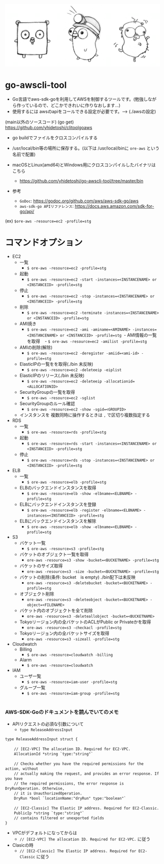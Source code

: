 ![Alt Text](https://github.com/yhidetoshi/Pictures/raw/master/Go_study/gophertraining.png)

# go-awscli-tool
- Go言語でaws-sdk-goを利用してAWSを制御するツールです。(勉強しながら作っているので、どこかできれいに作りなおします...)
- 使用するには awsのapiをコールできる設定が必要です。--> (./awsの設定)

(main以外のソースコード)
(go get) https://github.com/yhidetoshi/clitoolgoaws

- go buildでファイルをクロスコンパイルする
- /usr/local/bin等の場所に保存する。(以下は /usr/local/binに `ore-aws` という名前で配置)

- macOSとLinux(amd64)とWindows用にクロスコンパイルしたバイナリはこちら
  - https://github.com/yhidetoshi/go-awscli-tool/tree/master/bin
  
- 参考
  - `GoDoc`: https://godoc.org/github.com/aws/aws-sdk-go/aws
  - `aws-sdk-go APIリファレンス`: https://docs.aws.amazon.com/sdk-for-go/api/
  
  
 (ex) 
`$ore-aws -resource=ec2 -profile=stg`

# コマンドオプション
- EC2
  - 一覧  
    - `$ ore-aws -resource=ec2 -profile=stg`
  - 起動
    - `$ ore-aws -resource=ec2 -start -instances=<INSTANCENAME> or <INSTANCEID> -profile=stg`
  - 停止
    - `$ ore-aws -resource=ec2 -stop -instances=<INSTANCENAME> or <INSTANCEID> -profile=stg`
  - 削除
    - `$ ore-aws -resource=ec2 -terminate -instances=<INSTANCENAME> or <INSTANCEID> -profile=stg`
  - AMI焼き
    - `$ ore-aws -resource=ec2 -ami -aminame=<AMINAME> -instances=<INSTANCENAME> or <INSTANCEID> -profile=stg`
  - AMI情報の一覧を取得
    - `$ ore-aws -resource=ec2 -amilist -profile=stg`
  - AMIの削除(解除)
    - `$ ore-aws -resource=ec2 -deregister -amiid=<ami-id> -profile=stg`
  - ElasticIPの一覧をを取得(./bin 未反映)
    - `$ ore-aws -resource=ec2 -deleteeip -eiplist`
  - ElasticIPのリリース(./bin 未反映)
    - `$ ore-aws -resource=ec2 -deleteeip -allocationid=<ALLOCATIONID>`
  - SecurityGroupの一覧を取得
    - `$ ore-aws -resource=ec2 -sglist`
  - SecurityGroupのルール確認
    - `$ ore-aws -resource=ec2 -show -sgid=<GROUPID>`
  - インスタンスを 複数同時に操作するときは `,` で区切り複数指定する
- RDS
  - 一覧  
    - `$ ore-aws -resource=rds -profile=stg`
  - 起動
    - `$ ore-aws -resource=rds -start -instances=<INSTANCENAME> or <INSTANCEID> -profile=stg`
  - 停止
    - `$ ore-aws -resource=rds -stop -instances=<INSTANCENAME> or <INSTANCEID> -profile=stg`  
- ELB
  - 一覧
    - `$ ore-aws -resource=elb -profile=stg`
  - ELBのバックエンドインスタンスを取得
    - `$ ore-aws -resource=elb -show -elbname=<ELBNAME> -profile=stg`
  - ELBにバックエンドインスタンスを登録
    - `$ ore-aws -resource=elb -register -elbname=<ELBNAME> -instances=<INSTANCEID> -profile=stg`
  - ELBにバックエンドインスタンスを解除
    - `$ ore-aws -resource=elb -show -elbname=<ELBNAME> -profile=stg`
- S3
  - バケット一覧
    - `$ ore-aws -resource=s3 -profile=stg`
  - バケットのオブジェクト一覧を取得
    - `ore-aws -resource=s3 -show -bucket=<BUCKETNAME> -profile=stg`
  - バケットのサイズ取得
    - `ore-aws -resource=s3 -size -bucket=<BUCKETNAME> -profile=stg` 
  - バケットの削除(条件: bucket　is empty) ./bin配下は未反映
    - `ore-aws -resource=s3 -deletebucket -bucket=<BUCKETNAME> -profile=stg`
  - オブジェクト削除
    - `ore-aws -resource=s3 -deleteobject -bucket=<BUCKETNAME> -object=<FILENAME>`
  - バケット内のオブジェクトを全て削除
    - `ore-aws -resource=s3 -deleteallobject -bucket=<BUCKETNAME>`
  - Tokyoリージョン内の全バケットのACLがPublic or Privateかを取得
    - `ore-aws -resource=s3 -checkacl -profile=stg`
  - Tokyoリージョン内の全バケットサイズを取得
    - `ore-aws -resource=s3 -sizeall -profile=stg`
- Cloudwatch
  - Billing
    - `$ ore-aws -resource=cloudwatch -billing`
  - Alarm
    - `$ ore-aws -resource=cloudwatch`
- IAM
  - ユーザ一覧
    - `$ ore-aws -resource=iam-user -profile=stg`
  - グループ一覧
    - `$ ore-aws -resource=iam-group -profile=stg`  
    


### AWS-SDK-Goのドキュメントを読んでいてのメモ

- APIリクエストの必須な引数について
  - `type ReleaseAddressInput`
```
type ReleaseAddressInput struct {

    // [EC2-VPC] The allocation ID. Required for EC2-VPC.
    AllocationId *string `type:"string"`

    // Checks whether you have the required permissions for the action, without
    // actually making the request, and provides an error response. If you have
    // the required permissions, the error response is DryRunOperation. Otherwise,
    // it is UnauthorizedOperation.
    DryRun *bool `locationName:"dryRun" type:"boolean"`

    // [EC2-Classic] The Elastic IP address. Required for EC2-Classic.
    PublicIp *string `type:"string"`
    // contains filtered or unexported fields
}
```
- VPCがデフォルトになってからは
  - `// [EC2-VPC] The allocation ID. Required for EC2-VPC.` に従う
- Clasicの時
  - `// [EC2-Classic] The Elastic IP address. Required for EC2-Classic` に従う

